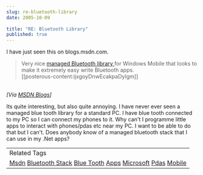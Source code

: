 ```yaml
---
slug: re-bluetooth-library
date: 2005-10-09
 
title: "RE: Bluetooth Library"
published: true
---
```

I have just seen this on blogs.msdn.com.<br /><blockquote>
<p style="MARGIN: 0in 0in 0pt;">Very nice <a href="http://msdn.microsoft.com/embedded/usewinemb/ce/sharedsrccode/west/default.aspx" title="http://msdn.microsoft.com/embedded/usewinemb/ce/sharedsrccode/west/default.aspx">managed Bluetooth library </a>for Windows Mobile that looks to make it extremely easy write Bluetooth apps.</p>
[[posterous-content:ijxgoyDnwEcakpaDyIgm]]
</blockquote><br /><i>[Via <a href="http://blogs.msdn.com/trobbins/archive/2005/10/09/478732.aspx">MSDN Blogs</a>]</i><p />Its quite interesting, but also quite annoying.  I have never ever seen a managed blue tooth library for a standard PC.  I have blue tooth connected to my PC so I can connect my phones to it.  Why can't I programme little apps to interact with phones/pdas etc near my PC.  I want to be able to do that but I can't.  Does anybody know of a managed bluetooth stack that I can use in my .Net apps?<p /><table class="TechnoratiHead TagHeader">
<tr><td>Related Tags</td></tr>
<tr class="Technorati"><td>
<a href="https://paul.kinlan.me/tags/Msdn" class="Tag" rel="tag">Msdn</a> <a href="https://paul.kinlan.me/tags/Bluetooth%20Stack" class="Tag" rel="tag">Bluetooth Stack</a> <a href="https://paul.kinlan.me/tags/Blue%20Tooth" class="Tag" rel="tag">Blue Tooth</a> <a href="https://paul.kinlan.me/tags/Apps" class="Tag" rel="tag">Apps</a> <a href="https://paul.kinlan.me/tags/Microsoft" class="Tag" rel="tag">Microsoft</a> <a href="https://paul.kinlan.me/tags/Pdas" class="Tag" rel="tag">Pdas</a> <a href="https://paul.kinlan.me/tags/Mobile" class="Tag" rel="tag">Mobile</a>
</td></tr>
</table>

